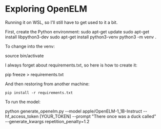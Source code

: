 # Exploring OpenELM
Running it on WSL, so I'll still have to get used to it a bit.

First, create the Python environment:
  sudo apt-get update
  sudo apt-get install libpython3-dev
  sudo apt-get install python3-venv
  python3 -m venv .

To change into the venv:

  source bin/activate

I always forget about requirements.txt, so here is how to create it:

  pip freeze > requirements.txt

And then restoring from another machine:

    pip install -r requirements.txt

To run the model:

  python generate_openelm.py --model apple/OpenELM-1_1B-Instruct --hf_access_token [YOUR_TOKEN] --prompt "There once was a duck called" --generate_kwargs repetition_penalty=1.2
